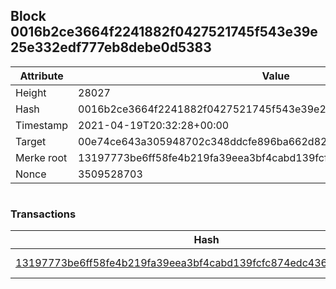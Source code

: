 ## Block 0016b2ce3664f2241882f0427521745f543e39e25e332edf777eb8debe0d5383

Attribute | Value
--- | ---
Height | 28027
Hash | 0016b2ce3664f2241882f0427521745f543e39e25e332edf777eb8debe0d5383
Timestamp | 2021-04-19T20:32:28+00:00
Target | 00e74ce643a305948702c348ddcfe896ba662d82c1a228faf4ad12250f07334e
Merke root | 13197773be6ff58fe4b219fa39eea3bf4cabd139fcfc874edc4363d07752a304
Nonce | 3509528703

```

```

### Transactions

Hash | Amount
--- | ---
[13197773be6ff58fe4b219fa39eea3bf4cabd139fcfc874edc4363d07752a304](13197773be6ff58fe4b219fa39eea3bf4cabd139fcfc874edc4363d07752a304.md) | 10.00000000 SKEPTI 
